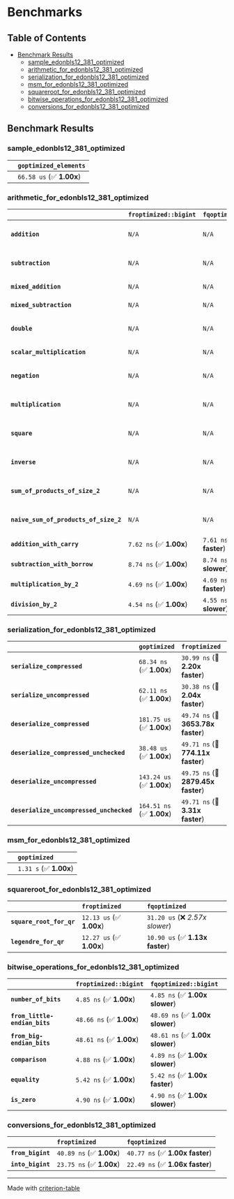 # Benchmarks

## Table of Contents

- [Benchmark Results](#benchmark-results)
    - [sample_edonbls12_381_optimized](#sample_edonbls12_381_optimized)
    - [arithmetic_for_edonbls12_381_optimized](#arithmetic_for_edonbls12_381_optimized)
    - [serialization_for_edonbls12_381_optimized](#serialization_for_edonbls12_381_optimized)
    - [msm_for_edonbls12_381_optimized](#msm_for_edonbls12_381_optimized)
    - [squareroot_for_edonbls12_381_optimized](#squareroot_for_edonbls12_381_optimized)
    - [bitwise_operations_for_edonbls12_381_optimized](#bitwise_operations_for_edonbls12_381_optimized)
    - [conversions_for_edonbls12_381_optimized](#conversions_for_edonbls12_381_optimized)

## Benchmark Results

### sample_edonbls12_381_optimized

|        | `goptimized_elements`           |
|:-------|:------------------------------- |
|        | `66.58 us` (✅ **1.00x**)        |

### arithmetic_for_edonbls12_381_optimized

|                                       | `froptimized::bigint`          | `fqoptimized::bigint`          | `goptimized`              | `fqoptimized`                   | `froptimized`                    |
|:--------------------------------------|:-------------------------------|:-------------------------------|:--------------------------|:--------------------------------|:-------------------------------- |
| **`addition`**                        | `N/A`                          | `N/A`                          | `387.84 ns` (✅ **1.00x**) | `8.71 ns` (🚀 **44.52x faster**) | `8.63 ns` (🚀 **44.95x faster**)  |
| **`subtraction`**                     | `N/A`                          | `N/A`                          | `407.84 ns` (✅ **1.00x**) | `8.82 ns` (🚀 **46.25x faster**) | `8.79 ns` (🚀 **46.38x faster**)  |
| **`mixed_addition`**                  | `N/A`                          | `N/A`                          | `399.76 ns` (✅ **1.00x**) | `N/A`                           | `N/A`                            |
| **`mixed_subtraction`**               | `N/A`                          | `N/A`                          | `408.09 ns` (✅ **1.00x**) | `N/A`                           | `N/A`                            |
| **`double`**                          | `N/A`                          | `N/A`                          | `294.57 ns` (✅ **1.00x**) | `5.88 ns` (🚀 **50.11x faster**) | `5.86 ns` (🚀 **50.28x faster**)  |
| **`scalar_multiplication`**           | `N/A`                          | `N/A`                          | `146.17 us` (✅ **1.00x**) | `N/A`                           | `N/A`                            |
| **`negation`**                        | `N/A`                          | `N/A`                          | `N/A`                     | `6.13 ns` (✅ **1.01x faster**)  | `6.17 ns` (✅ **1.00x**)          |
| **`multiplication`**                  | `N/A`                          | `N/A`                          | `N/A`                     | `42.89 ns` (✅ **1.00x slower**) | `42.78 ns` (✅ **1.00x**)         |
| **`square`**                          | `N/A`                          | `N/A`                          | `N/A`                     | `35.38 ns` (✅ **1.01x slower**) | `35.05 ns` (✅ **1.00x**)         |
| **`inverse`**                         | `N/A`                          | `N/A`                          | `N/A`                     | `6.88 us` (✅ **1.02x faster**)  | `7.00 us` (✅ **1.00x**)          |
| **`sum_of_products_of_size_2`**       | `N/A`                          | `N/A`                          | `N/A`                     | `61.55 ns` (✅ **1.00x faster**) | `61.55 ns` (✅ **1.00x**)         |
| **`naive_sum_of_products_of_size_2`** | `N/A`                          | `N/A`                          | `N/A`                     | `89.06 ns` (✅ **1.01x faster**) | `89.84 ns` (✅ **1.00x**)         |
| **`addition_with_carry`**             | `7.62 ns` (✅ **1.00x**)        | `7.61 ns` (✅ **1.00x faster**) | `N/A`                     | `N/A`                           | `N/A`                            |
| **`subtraction_with_borrow`**         | `8.74 ns` (✅ **1.00x**)        | `8.74 ns` (✅ **1.00x slower**) | `N/A`                     | `N/A`                           | `N/A`                            |
| **`multiplication_by_2`**             | `4.69 ns` (✅ **1.00x**)        | `4.69 ns` (✅ **1.00x faster**) | `N/A`                     | `N/A`                           | `N/A`                            |
| **`division_by_2`**                   | `4.54 ns` (✅ **1.00x**)        | `4.55 ns` (✅ **1.00x slower**) | `N/A`                     | `N/A`                           | `N/A`                            |

### serialization_for_edonbls12_381_optimized

|                                          | `goptimized`              | `froptimized`                      | `fqoptimized`                       |
|:-----------------------------------------|:--------------------------|:-----------------------------------|:----------------------------------- |
| **`serialize_compressed`**               | `68.34 ns` (✅ **1.00x**)  | `30.99 ns` (🚀 **2.20x faster**)    | `31.29 ns` (🚀 **2.18x faster**)     |
| **`serialize_uncompressed`**             | `62.11 ns` (✅ **1.00x**)  | `30.38 ns` (🚀 **2.04x faster**)    | `30.82 ns` (🚀 **2.02x faster**)     |
| **`deserialize_compressed`**             | `181.75 us` (✅ **1.00x**) | `49.74 ns` (🚀 **3653.78x faster**) | `52.71 ns` (🚀 **3448.46x faster**)  |
| **`deserialize_compressed_unchecked`**   | `38.48 us` (✅ **1.00x**)  | `49.71 ns` (🚀 **774.11x faster**)  | `52.26 ns` (🚀 **736.30x faster**)   |
| **`deserialize_uncompressed`**           | `143.24 us` (✅ **1.00x**) | `49.75 ns` (🚀 **2879.45x faster**) | `52.18 ns` (🚀 **2745.10x faster**)  |
| **`deserialize_uncompressed_unchecked`** | `164.51 ns` (✅ **1.00x**) | `49.71 ns` (🚀 **3.31x faster**)    | `52.17 ns` (🚀 **3.15x faster**)     |

### msm_for_edonbls12_381_optimized

|        | `goptimized`            |
|:-------|:----------------------- |
|        | `1.31 s` (✅ **1.00x**)  |

### squareroot_for_edonbls12_381_optimized

|                          | `froptimized`            | `fqoptimized`                    |
|:-------------------------|:-------------------------|:-------------------------------- |
| **`square_root_for_qr`** | `12.13 us` (✅ **1.00x**) | `31.20 us` (❌ *2.57x slower*)    |
| **`legendre_for_qr`**    | `12.27 us` (✅ **1.00x**) | `10.90 us` (✅ **1.13x faster**)  |

### bitwise_operations_for_edonbls12_381_optimized

|                               | `froptimized::bigint`          | `fqoptimized::bigint`            |
|:------------------------------|:-------------------------------|:-------------------------------- |
| **`number_of_bits`**          | `4.85 ns` (✅ **1.00x**)        | `4.85 ns` (✅ **1.00x slower**)   |
| **`from_little-endian_bits`** | `48.66 ns` (✅ **1.00x**)       | `48.69 ns` (✅ **1.00x slower**)  |
| **`from_big-endian_bits`**    | `48.61 ns` (✅ **1.00x**)       | `48.61 ns` (✅ **1.00x slower**)  |
| **`comparison`**              | `4.88 ns` (✅ **1.00x**)        | `4.89 ns` (✅ **1.00x slower**)   |
| **`equality`**                | `5.42 ns` (✅ **1.00x**)        | `5.42 ns` (✅ **1.00x faster**)   |
| **`is_zero`**                 | `4.90 ns` (✅ **1.00x**)        | `4.90 ns` (✅ **1.00x slower**)   |

### conversions_for_edonbls12_381_optimized

|                   | `froptimized`            | `fqoptimized`                    |
|:------------------|:-------------------------|:-------------------------------- |
| **`from_bigint`** | `40.89 ns` (✅ **1.00x**) | `40.77 ns` (✅ **1.00x faster**)  |
| **`into_bigint`** | `23.75 ns` (✅ **1.00x**) | `22.49 ns` (✅ **1.06x faster**)  |

---
Made with [criterion-table](https://github.com/nu11ptr/criterion-table)

